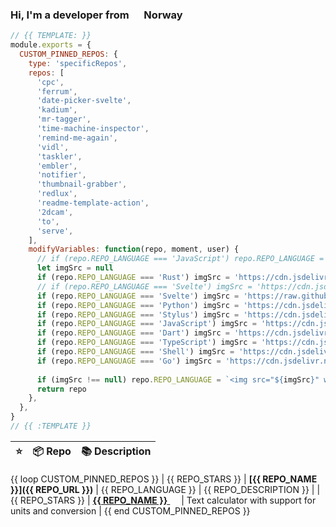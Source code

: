 ### Hi, I'm a developer from <img src="https://hatscripts.github.io/circle-flags/flags/no.svg" width="16" /> Norway

<!--<p>
  <img alt="Vue" src="https://img.shields.io/badge/-Vue-63B587?style=flat-square&logo=vue.js&logoColor=white" />
  <img alt="HTML" src="https://img.shields.io/badge/-HTML-E34F26?style=flat-square&logo=html5&logoColor=white" />
  <img alt="Pug" src="https://img.shields.io/badge/-Pug-9F6758?style=flat-square&logo=html5&logoColor=white" />
  <img alt="CSS" src="https://img.shields.io/badge/-CSS3-448AC0?style=flat-square&logo=css3&logoColor=white" />
  <img alt="Sass" src="https://img.shields.io/badge/-Sass-CC6699?style=flat-square&logo=sass&logoColor=white" />
  <img alt="javaScript" src="https://img.shields.io/badge/-JavaScript-DABD4D?style=flat-square&logo=html5&logoColor=white" />
  <img alt="Netlify" src="https://img.shields.io/badge/-Netlify-5EA7BA?style=flat-square&logo=netlify&logoColor=white" />
  <img alt="Node.js" src="https://img.shields.io/badge/-Nodejs-43853d?style=flat-square&logo=Node.js&logoColor=white" />
  <img alt="Python" src="https://img.shields.io/badge/-Python-4F7CAA?style=flat-square&logo=python&logoColor=white" />
  <img alt="Rust" src="https://img.shields.io/badge/-Rust-000000?style=flat-square&logo=rust&logoColor=white" />
  <img alt="Docker" src="https://img.shields.io/badge/-Docker-46a2f1?style=flat-square&logo=docker&logoColor=white" />
  <img alt="MongoDB" src="https://img.shields.io/badge/-MongoDB-13aa52?style=flat-square&logo=mongodb&logoColor=white" />
  <img alt="Flutter" src="https://img.shields.io/badge/-Flutter-3E89F5?style=flat-square&logo=flutter&logoColor=white" />
  <img alt="git" src="https://img.shields.io/badge/-Git-F05032?style=flat-square&logo=git&logoColor=white" />
  <img alt="VSCode" src="https://img.shields.io/badge/-VSCode-3277B4?style=flat-square&logo=visual-studio-code&logoColor=white" />
  <img alt="Brave browser" src="https://img.shields.io/badge/-Brave_Browser-FB542B?style=flat-square&logo=brave&logoColor=white" />
  <img alt="User since 2015-03-04" src="https://img.shields.io/badge/Joined-2015--03--04-2eb872?style=flat-square&logo=github&logoColor=white&labelColor=2f3438" />
  <img src="https://gpvc.arturio.dev/probablykasper" />
</p>-->

```js
// {{ TEMPLATE: }}
module.exports = {
  CUSTOM_PINNED_REPOS: {
    type: 'specificRepos',
    repos: [
      'cpc',
      'ferrum',
      'date-picker-svelte',
      'kadium',
      'mr-tagger',
      'time-machine-inspector',
      'remind-me-again',
      'vidl',
      'taskler',
      'embler',
      'notifier',
      'thumbnail-grabber',
      'redlux',
      'readme-template-action',
      '2dcam',
      'to',
      'serve',
    ],
    modifyVariables: function(repo, moment, user) {
      // if (repo.REPO_LANGUAGE === 'JavaScript') repo.REPO_LANGUAGE = 'JS'
      let imgSrc = null
      if (repo.REPO_LANGUAGE === 'Rust') imgSrc = 'https://cdn.jsdelivr.net/gh/devicons/devicon/icons/rust/rust-plain.svg'
      // if (repo.REPO_LANGUAGE === 'Svelte') imgSrc = 'https://cdn.jsdelivr.net/gh/devicons/devicon/icons/svelte/svelte-original.svg'
      if (repo.REPO_LANGUAGE === 'Svelte') imgSrc = 'https://raw.githubusercontent.com/devicons/devicon/e9bd76ead0b7ea6dde1b108d902868bd90195aa9/icons/svelte/svelte-original.svg'
      if (repo.REPO_LANGUAGE === 'Python') imgSrc = 'https://cdn.jsdelivr.net/gh/devicons/devicon/icons/python/python-original.svg'
      if (repo.REPO_LANGUAGE === 'Stylus') imgSrc = 'https://cdn.jsdelivr.net/gh/devicons/devicon/icons/stylus/stylus-original.svg'
      if (repo.REPO_LANGUAGE === 'JavaScript') imgSrc = 'https://cdn.jsdelivr.net/gh/devicons/devicon/icons/javascript/javascript-original.svg'
      if (repo.REPO_LANGUAGE === 'Dart') imgSrc = 'https://cdn.jsdelivr.net/gh/devicons/devicon/icons/dart/dart-original.svg'
      if (repo.REPO_LANGUAGE === 'TypeScript') imgSrc = 'https://cdn.jsdelivr.net/gh/devicons/devicon/icons/typescript/typescript-original.svg'
      if (repo.REPO_LANGUAGE === 'Shell') imgSrc = 'https://cdn.jsdelivr.net/gh/devicons/devicon/icons/bash/bash-original.svg'
      if (repo.REPO_LANGUAGE === 'Go') imgSrc = 'https://cdn.jsdelivr.net/gh/devicons/devicon/icons/go/go-original-wordmark.svg'
      
      if (imgSrc !== null) repo.REPO_LANGUAGE = `<img src="${imgSrc}" width="14" height="14" />`
      return repo
    },
  },
}
// {{ :TEMPLATE }}
```

| ⭐️ | 📦 Repo       | 📚 Description |
| -- | ------------ | -------------- |
{{ loop CUSTOM_PINNED_REPOS }}
| {{ REPO_STARS }} | <b>[{{ REPO_NAME }}]({{ REPO_URL }})</b> | {{ REPO_LANGUAGE }} | {{ REPO_DESCRIPTION }} |
| {{ REPO_STARS }} | <a href="{{ REPO_URL }}"><b>{{ REPO_NAME }}</b> <img src="https://cdn.jsdelivr.net/gh/devicons/devicon/icons/rust/rust-plain.svg" width="14" height="14" /></a> | Text calculator with support for units and conversion |
{{ end CUSTOM_PINNED_REPOS }}

